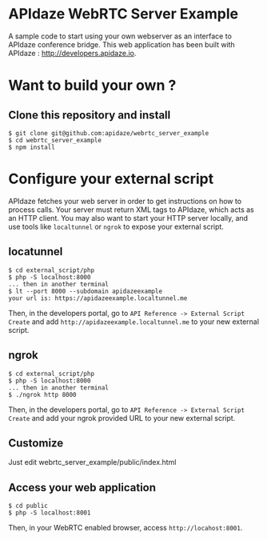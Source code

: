 # APIdaze WebRTC Server Example

A sample code to start using your own webserver as an interface to APIdaze conference bridge. This web application has been built with APIdaze : http://developers.apidaze.io.

# Want to build your own ?

## Clone this repository and install
	$ git clone git@github.com:apidaze/webrtc_server_example
	$ cd webrtc_server_example
	$ npm install

# Configure your external script

APIdaze fetches your web server in order to get instructions on how to process calls. Your server must return XML tags to APIdaze, which acts as an HTTP client. You may also want to start your HTTP server locally, and use tools like `localtunnel` or `ngrok` to expose your external script.

## locatunnel
	$ cd external_script/php
	$ php -S localhost:8000
	... then in another terminal
	$ lt --port 8000 --subdomain apidazeexample
	your url is: https://apidazeexample.localtunnel.me

Then, in the developers portal, go to `API Reference -> External Script Create` and add `http://apidazeexample.localtunnel.me` to your new external script.

## ngrok
	$ cd external_script/php
	$ php -S localhost:8000
	... then in another terminal
	$ ./ngrok http 8000
	
Then, in the developers portal, go to `API Reference -> External Script Create` and add your ngrok provided URL to your new external script.

## Customize

Just edit webrtc_server_example/public/index.html

## Access your web application

	$ cd public
	$ php -S localhost:8001

Then, in your WebRTC enabled browser, access `http://locahost:8001`.
